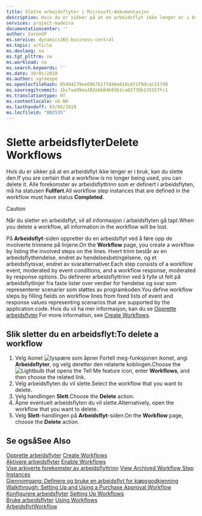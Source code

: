 ```yaml
---
title: Slette arbeidsflyter | Microsoft-dokumentasjon
description: Hvis du er sikker på at en arbeidsflyt ikke lenger er i bruk, kan du slette den. Alle forekomster av arbeidsflyttrinn som er definert i arbeidsflyten, må ha statusen **Fullført**.
services: project-madeira
documentationcenter: ''
author: SorenGP
ms.service: dynamics365-business-central
ms.topic: article
ms.devlang: na
ms.tgt_pltfrm: na
ms.workload: na
ms.search.keywords: ''
ms.date: 10/01/2018
ms.author: sgroespe
ms.openlocfilehash: 05404279ee0967b1ffd48e010cdf1f9dcac157d9
ms.sourcegitcommit: 1bcfaa99ea302e6b84b8361ca02730b135557fc1
ms.translationtype: HT
ms.contentlocale: nb-NO
ms.lasthandoff: 03/08/2019
ms.locfileid: "802535"
---
```

# <a name="delete-workflows"></a><span data-ttu-id="d1cf6-104">Slette arbeidsflyter</span><span class="sxs-lookup"><span data-stu-id="d1cf6-104">Delete Workflows</span></span>
<span data-ttu-id="d1cf6-105">Hvis du er sikker på at en arbeidsflyt ikke lenger er i bruk, kan du slette den.</span><span class="sxs-lookup"><span data-stu-id="d1cf6-105">If you are certain that a workflow is no longer being used, you can delete it.</span></span> <span data-ttu-id="d1cf6-106">Alle forekomster av arbeidsflyttrinn som er definert i arbeidsflyten, må ha statusen **Fullført**.</span><span class="sxs-lookup"><span data-stu-id="d1cf6-106">All workflow step instances that are defined in the workflow must have status **Completed**.</span></span>  

> [!CAUTION]  
>  <span data-ttu-id="d1cf6-107">Når du sletter en arbeidsflyt, vil all informasjon i arbeidsflyten gå tapt.</span><span class="sxs-lookup"><span data-stu-id="d1cf6-107">When you delete a workflow, all information in the workflow will be lost.</span></span>  

 <span data-ttu-id="d1cf6-108">På **Arbeidsflyt**-siden oppretter du en arbeidsflyt ved å føre opp de involverte trinnene på linjene.</span><span class="sxs-lookup"><span data-stu-id="d1cf6-108">On the **Workflow** page, you create a workflow by listing the involved steps on the lines.</span></span> <span data-ttu-id="d1cf6-109">Hvert trinn består av en arbeidsflythendelse, endret av hendelsesbetingelsene, og et arbeidsflytsvar, endret av svaralternativer.</span><span class="sxs-lookup"><span data-stu-id="d1cf6-109">Each step consists of a workflow event, moderated by event conditions, and a workflow response, moderated by response options.</span></span> <span data-ttu-id="d1cf6-110">Du definerer arbeidsflyttrinn ved å fylle ut felt på arbeidsflytlinjer fra faste lister over verdier for hendelse og svar som representerer scenarier som støttes av programkoden.</span><span class="sxs-lookup"><span data-stu-id="d1cf6-110">You define workflow steps by filling fields on workflow lines from fixed lists of event and response values representing scenarios that are supported by the application code.</span></span> <span data-ttu-id="d1cf6-111">Hvis du vil ha mer informasjon, kan du se [Opprette arbeidsflyter](across-how-to-create-workflows.md).</span><span class="sxs-lookup"><span data-stu-id="d1cf6-111">For more information, see [Create Workflows](across-how-to-create-workflows.md).</span></span>  

## <a name="to-delete-a-workflow"></a><span data-ttu-id="d1cf6-112">Slik sletter du en arbeidsflyt:</span><span class="sxs-lookup"><span data-stu-id="d1cf6-112">To delete a workflow</span></span>  
1.  <span data-ttu-id="d1cf6-113">Velg ikonet ![lyspære som åpner Fortell meg-funksjonen](media/ui-search/search_small.png "Fortell hva du vil gjøre") ikonet, angi **Arbeidsflyter**, og velg deretter den relaterte koblingen.</span><span class="sxs-lookup"><span data-stu-id="d1cf6-113">Choose the ![Lightbulb that opens the Tell Me feature](media/ui-search/search_small.png "Tell me what you want to do") icon, enter **Workflows**, and then choose the related link.</span></span>  
2.  <span data-ttu-id="d1cf6-114">Velg arbeidsflyten du vil slette.</span><span class="sxs-lookup"><span data-stu-id="d1cf6-114">Select the workflow that you want to delete.</span></span>  
3.  <span data-ttu-id="d1cf6-115">Velg handlingen **Slett**.</span><span class="sxs-lookup"><span data-stu-id="d1cf6-115">Choose the **Delete** action.</span></span>  
4.  <span data-ttu-id="d1cf6-116">Åpne eventuelt arbeidsflyten du vil slette.</span><span class="sxs-lookup"><span data-stu-id="d1cf6-116">Alternatively, open the workflow that you want to delete.</span></span>  
5.  <span data-ttu-id="d1cf6-117">Velg **Slett**-handlingen på **Arbeidsflyt**-siden.</span><span class="sxs-lookup"><span data-stu-id="d1cf6-117">On the **Workflow** page, choose the **Delete** action.</span></span>  

## <a name="see-also"></a><span data-ttu-id="d1cf6-118">Se også</span><span class="sxs-lookup"><span data-stu-id="d1cf6-118">See Also</span></span>  
 <span data-ttu-id="d1cf6-119">[Opprette arbeidsflyter](across-how-to-create-workflows.md) </span><span class="sxs-lookup"><span data-stu-id="d1cf6-119">[Create Workflows](across-how-to-create-workflows.md) </span></span>  
 <span data-ttu-id="d1cf6-120">[Aktivere arbeidsflyter](across-how-to-enable-workflows.md) </span><span class="sxs-lookup"><span data-stu-id="d1cf6-120">[Enable Workflows](across-how-to-enable-workflows.md) </span></span>  
 <span data-ttu-id="d1cf6-121">[Vise arkiverte forekomster av arbeidsflyttrinn](across-how-to-view-archived-workflow-step-instances.md) </span><span class="sxs-lookup"><span data-stu-id="d1cf6-121">[View Archived Workflow Step Instances](across-how-to-view-archived-workflow-step-instances.md) </span></span>  
 <span data-ttu-id="d1cf6-122">[Gjennomgang: Definere og bruke en arbeidsflyt for kjøpsgodkjenning](walkthrough-setting-up-and-using-a-purchase-approval-workflow.md) </span><span class="sxs-lookup"><span data-stu-id="d1cf6-122">[Walkthrough: Setting Up and Using a Purchase Approval Workflow](walkthrough-setting-up-and-using-a-purchase-approval-workflow.md) </span></span>  
 <span data-ttu-id="d1cf6-123">[Konfigurere arbeidsflyter](across-set-up-workflows.md) </span><span class="sxs-lookup"><span data-stu-id="d1cf6-123">[Setting Up Workflows](across-set-up-workflows.md) </span></span>  
 <span data-ttu-id="d1cf6-124">[Bruke arbeidsflyter](across-use-workflows.md) </span><span class="sxs-lookup"><span data-stu-id="d1cf6-124">[Using Workflows](across-use-workflows.md) </span></span>  
 [<span data-ttu-id="d1cf6-125">Arbeidsflyt</span><span class="sxs-lookup"><span data-stu-id="d1cf6-125">Workflow</span></span>](across-workflow.md)   
